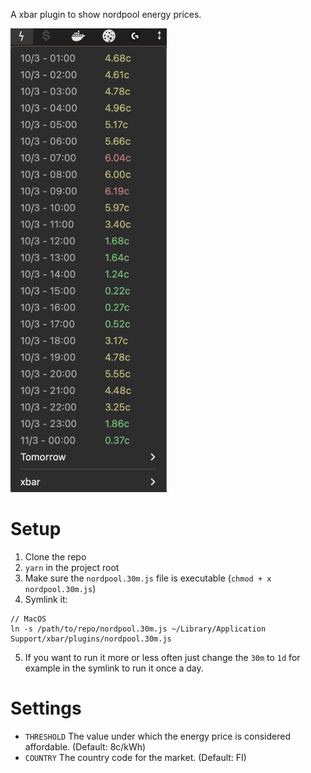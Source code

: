 A xbar plugin to show nordpool energy prices.

![Screenshot](/screenshot_1.png "Screenshot")

# Setup

1. Clone the repo
2. `yarn` in the project root
3. Make sure the `nordpool.30m.js` file is executable (`chmod + x nordpool.30m.js`)
4. Symlink it:

```
// MacOS
ln -s /path/to/repo/nordpool.30m.js ~/Library/Application Support/xbar/plugins/nordpool.30m.js
```

5. If you want to run it more or less often just change the `30m` to `1d` for example in the symlink to run it once a day.

# Settings

- `THRESHOLD` The value under which the energy price is considered affordable. (Default: 8c/kWh)
- `COUNTRY` The country code for the market. (Default: FI)
